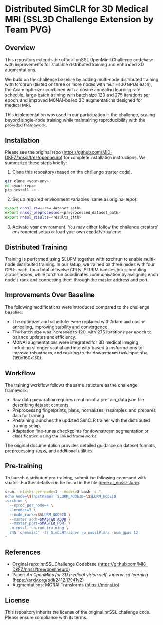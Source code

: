 # Distributed SimCLR for 3D Medical MRI (SSL3D Challenge Extension by Team PVG)

## Overview

This repository extends the official nnSSL OpenMind Challenge codebase with improvements for scalable distributed training and enhanced 3D augmentations.

We build on the challenge baseline by adding multi-node distributed training with torchrun (tested on three or more nodes with four H100 GPUs each), the Adam optimizer combined with a cosine annealing learning rate schedule, large-batch training with batch size 120 and 275 iterations per epoch, and improved MONAI-based 3D augmentations designed for medical MRI.

This implementation was used in our participation in the challenge, scaling beyond single-node training while maintaining reproducibility with the provided framework.

## Installation
Please see the original repo (https://github.com/MIC-DKFZ/nnssl/tree/openneuro) for complete installation instructions. We summarize these steps briefly:

1. Clone this repository (based on the challenge starter code).  
```bash
git clone <your-env>
cd <your-repo>
pip install -e .
```
2. Set up required environment variables (same as original repo):
  ```bash
  export nnssl_raw=<raw_dataset_path>
  export nnssl_preprocessed=<preprocessed_dataset_path>
  export nnssl_results=<results_path>
```

3. Activate your environment.
  You may either follow the challenge creators’ environment setup or load your own conda/virtualenv:

## Distributed Training

Training is performed using SLURM together with torchrun to enable multi-node distributed training. In our setup, we trained on three nodes with four GPUs each, for a total of twelve GPUs. SLURM handles job scheduling across nodes, while torchrun coordinates communication by assigning each node a rank and connecting them through the master address and port.

## Improvements Over Baseline

The following modifications were introduced compared to the challenge baseline:

- The optimizer and scheduler were replaced with Adam and cosine annealing, improving stability and convergence.  
- The batch size was increased to 120, with 275 iterations per epoch to balance updates and efficiency.  
- MONAI augmentations were integrated for 3D medical imaging, including stronger spatial and intensity-based transformations to improve robustness, and resizing to the downstream task input size (160x160x160).

## Workflow

The training workflow follows the same structure as the challenge framework:

- Raw data preparation requires creation of a pretrain_data.json file describing dataset contents.  
- Preprocessing fingerprints, plans, normalizes, resamples, and prepares data for training.  
- Pretraining launches the updated SimCLR trainer with the distributed training setup.  
- Adaptation fine-tunes checkpoints for downstream segmentation or classification using the linked frameworks.  

The original documentation provides detailed guidance on dataset formats, preprocessing steps, and additional utilities.

## Pre-training
To launch distributed pre-training, submit the following command with sbatch. Further details can be found in the file  [general_nnssl.slurm](general_nnssl.slurm).
```bash
srun --ntasks-per-node=1 --nodes=3 bash -c "
echo Node=\$(hostname), SLURM_NODEID=\$SLURM_NODEID
torchrun \
  --nproc_per_node=4 \
  --nnodes=3 \
  --node_rank=\$SLURM_NODEID \
  --master_addr=$MASTER_ADDR \
  --master_port=$MASTER_PORT \
  -m nnssl.run.run_training \
  745 'onemmiso' -tr SimCLRTrainer -p nnsslPlans -num_gpus 12
"
```

## References

- Original repo: nnSSL Challenge Codebase (https://github.com/MIC-DKFZ/nnssl/tree/openneuro)
- Paper: *An OpenMind for 3D medical vision self-supervised learning* (https://arxiv.org/pdf/2412.17041v2)
- Augmentations: MONAI Transforms (https://monai.io)

## License

This repository inherits the license of the original nnSSL challenge code. Please ensure compliance with its terms.

